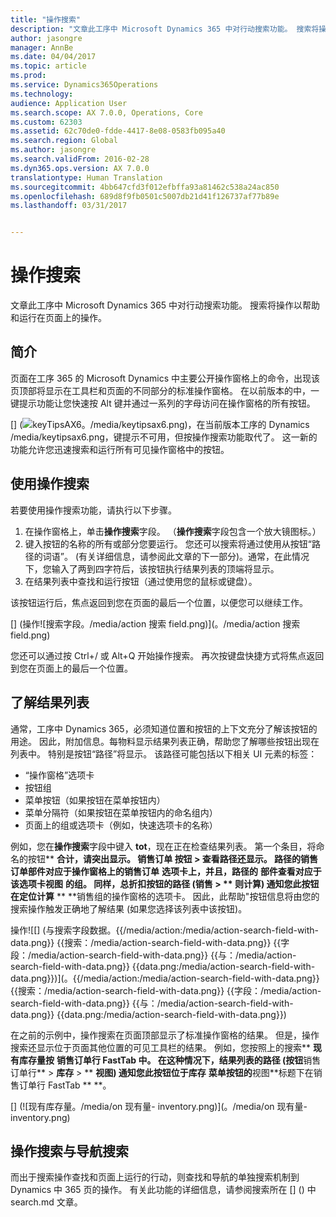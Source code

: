 ```yaml
---
title: "操作搜索"
description: "文章此工序中 Microsoft Dynamics 365 中对行动搜索功能。 搜索将操作以帮助和运行在页面上的操作。"
author: jasongre
manager: AnnBe
ms.date: 04/04/2017
ms.topic: article
ms.prod: 
ms.service: Dynamics365Operations
ms.technology: 
audience: Application User
ms.search.scope: AX 7.0.0, Operations, Core
ms.custom: 62303
ms.assetid: 62c70de0-fdde-4417-8e08-0583fb095a40
ms.search.region: Global
ms.author: jasongre
ms.search.validFrom: 2016-02-28
ms.dyn365.ops.version: AX 7.0.0
translationtype: Human Translation
ms.sourcegitcommit: 4bb647cfd3f012efbffa93a81462c538a24ac850
ms.openlocfilehash: 689d8f9fb0501c5007db21d41f126737af77b89e
ms.lasthandoff: 03/31/2017


---
```


# <a name="action-search"></a>操作搜索

文章此工序中 Microsoft Dynamics 365 中对行动搜索功能。 搜索将操作以帮助和运行在页面上的操作。

<a name="introduction"></a>简介
------------

页面在工序 365 的 Microsoft Dynamics 中主要公开操作窗格上的命令，出现该页顶部将显示在工具栏和页面的不同部分的标准操作窗格。 在以前版本的中，一键提示功能让您快速按 Alt 键并通过一系列的字母访问在操作窗格的所有按钮。 

[] (![keyTipsAX6。/media/keytipsax6.png)](。但是/media/keytipsax6.png)，在当前版本工序的 Dynamics /media/keytipsax6.png，键提示不可用，但按操作搜索功能取代了。 这一新的功能允许您迅速搜索和运行所有可见操作窗格中的按钮。

## <a name="using-action-search"></a>使用操作搜索
若要使用操作搜索功能，请执行以下步骤。

1.  在操作窗格上，单击**操作搜索**字段。 （**操作搜索**字段包含一个放大镜图标。）
2.  键入按钮的名称的所有或部分您要运行。 您还可以搜索将通过使用从按钮“路径的词语”。 (有关详细信息，请参阅此文章的下一部分)。通常，在此情况下，您输入了两到四字符后，该按钮执行结果列表的顶端将显示。
3.  在结果列表中查找和运行按钮（通过使用您的鼠标或键盘）。

该按钮运行后，焦点返回到您在页面的最后一个位置，以便您可以继续工作。 

[] (操作![搜索字段。/media/action 搜索 field.png)](。/media/action 搜索 field.png)

您还可以通过按 Ctrl+/ 或 Alt+Q 开始操作搜索。 再次按键盘快捷方式将焦点返回到您在页面上的最后一个位置。

## <a name="understanding-the-results-list"></a>了解结果列表
通常，工序中 Dynamics 365，必须知道位置和按钮的上下文充分了解该按钮的用途。 因此，附加信息。每物料显示结果列表正确，帮助您了解哪些按钮出现在列表中。 特别是按钮“路径”将显示。 该路径可能包括以下相关 UI 元素的标签：

-   “操作窗格”选项卡
-   按钮组
-   菜单按钮（如果按钮在菜单按钮内）
-   菜单分隔符（如果按钮在菜单按钮内的命名组内）
-   页面上的组或选项卡（例如，快速选项卡的名称）

例如，您在**操作搜索**字段中键入 **tot**，现在正在检查结果列表。 第一个条目，将命名的按钮** **合计，请突出显示。 **销售订单** **按钮 &gt; 查看路径**还显示。 **路径的销售订单**部件对应于操作窗格上的销售订单** **选项卡上，并且，路径的** **部件查看对应于该选项卡视图** **的组。 **同样，总折扣**按钮的路径 (**销售** &gt; ** **则计算) 通知您此按钮在定位**计算** ** **销售组的操作窗格的选项卡。 因此，此帮助"按钮信息将由您的搜索操作触发正确地了解结果 (如果您选择该列表中该按钮)。 

操作![[] (与搜索字段数据。{{/media/action:/media/action-search-field-with-data.png}} {{搜索：/media/action-search-field-with-data.png}} {{字段：/media/action-search-field-with-data.png}} {{与：/media/action-search-field-with-data.png}} {{data.png:/media/action-search-field-with-data.png}})](。{{/media/action:/media/action-search-field-with-data.png}} {{搜索：/media/action-search-field-with-data.png}} {{字段：/media/action-search-field-with-data.png}} {{与：/media/action-search-field-with-data.png}} {{data.png:/media/action-search-field-with-data.png}}) 

在之前的示例中，操作搜索在页面顶部显示了标准操作窗格的结果。 但是，操作搜索还显示位于页面其他位置的可见工具栏的结果。 例如，您按照上的搜索** **现有库存量按** **销售订单行 FastTab 中。 在这种情况下，结果列表的路径 (按钮**销售订单行** &gt; **库存** &gt; ** **视图) 通知您此按钮位于库存** **菜单按钮的**视图**标题下在销售订单行 FastTab ** **。 

[] (![现有库存量。/media/on 现有量- inventory.png)](。/media/on 现有量- inventory.png)

## <a name="action-search-vs-navigation-search"></a>操作搜索与导航搜索
而出于搜索操作查找和页面上运行的行动，则查找和导航的单独搜索机制到 Dynamics 中 365 页的操作。 有关此功能的详细信息，请参阅搜索所在 [] () 中 search.md 文章。


